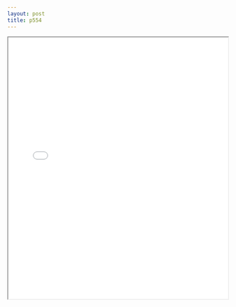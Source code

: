 ```yaml
---
layout: post
title: p554
---
```


<div class="pdf-container">
<iframe src="/ea/assets/pdfs/hock/p554.pdf" height="600" width="100%" allowFullScreen="true"></iframe>
</div>

